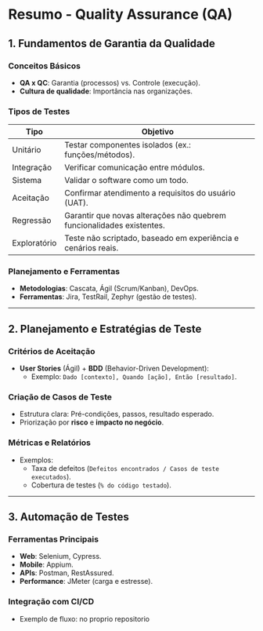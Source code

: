 # Resumo - Quality Assurance (QA)  

## **1. Fundamentos de Garantia da Qualidade**  
### **Conceitos Básicos**  
- **QA x QC**: Garantia (processos) vs. Controle (execução).  
- **Cultura de qualidade**: Importância nas organizações.  

### **Tipos de Testes**  
| Tipo               | Objetivo                                                                 |  
|--------------------|--------------------------------------------------------------------------|  
| Unitário           | Testar componentes isolados (ex.: funções/métodos).                      |  
| Integração         | Verificar comunicação entre módulos.                                     |  
| Sistema            | Validar o software como um todo.                                         |  
| Aceitação          | Confirmar atendimento a requisitos do usuário (UAT).                     |  
| Regressão          | Garantir que novas alterações não quebrem funcionalidades existentes.    |  
| Exploratório       | Teste não scriptado, baseado em experiência e cenários reais.            |  

### **Planejamento e Ferramentas**  
- **Metodologias**: Cascata, Ágil (Scrum/Kanban), DevOps.  
- **Ferramentas**: Jira, TestRail, Zephyr (gestão de testes).  

---  

## **2. Planejamento e Estratégias de Teste**  
### **Critérios de Aceitação**  
- **User Stories** (Ágil) + **BDD** (Behavior-Driven Development):  
  - Exemplo: `Dado [contexto], Quando [ação], Então [resultado]`.  

### **Criação de Casos de Teste**  
- Estrutura clara: Pré-condições, passos, resultado esperado.  
- Priorização por **risco** e **impacto no negócio**.  

### **Métricas e Relatórios**  
- Exemplos:  
  - Taxa de defeitos (`Defeitos encontrados / Casos de teste executados`).  
  - Cobertura de testes (`% do código testado`).  

---  

## **3. Automação de Testes**  
### **Ferramentas Principais**  
- **Web**: Selenium, Cypress.  
- **Mobile**: Appium.  
- **APIs**: Postman, RestAssured.  
- **Performance**: JMeter (carga e estresse).  

### **Integração com CI/CD**  
- Exemplo de fluxo:
  no proprio repositorio
